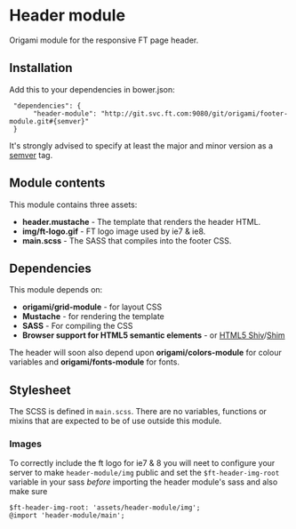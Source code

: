 # Header module

Origami module for the responsive FT page header.

## Installation

Add this to your dependencies in bower.json:

     "dependencies": {
          "header-module": "http://git.svc.ft.com:9080/git/origami/footer-module.git#{semver}"
     }

It's strongly advised to specify at least the major and minor version as a [semver](http://semver.org/) tag.

## Module contents

This module contains three assets:

* **header.mustache** - The template that renders the header HTML.
* **img/ft-logo.gif** - FT logo image used by ie7 & ie8.
* **main.scss** - The SASS that compiles into the footer CSS.

## Dependencies

This module depends on:

* **origami/grid-module** - for layout CSS
* **Mustache** - for rendering the template
* **SASS** - For compiling the CSS
* **Browser support for HTML5 semantic elements** - or [HTML5 Shiv](https://github.com/aFarkas/html5shiv)/[Shim](https://code.google.com/p/html5shim/)

The header will soon also depend upon **origami/colors-module** for colour variables and **origami/fonts-module** for fonts.

## Stylesheet

The SCSS is defined in `main.scss`. There are no variables, functions or mixins that are expected to be of use outside this module.

### Images

To correctly include the ft logo for ie7 & 8 you will neet to configure your server to make `header-module/img` public and set the `$ft-header-img-root` variable in your sass *before* importing the header module's sass and also make sure 

    $ft-header-img-root: 'assets/header-module/img';
    @import 'header-module/main';
